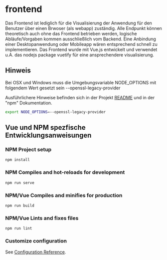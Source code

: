 # frontend

Das Frontend ist lediglich für die Visualisierung der Anwendung für den Benutzer über einen Brwoser (als webapp) zuständig. Alle Endpunkt können theoretisch auch ohne das Frontend betrieben werden, logische Abläufe/Vorgaben kommen ausschließlich vom Backend.
Eine Anbindung einer Desktopanwendung oder Mobileapp wären entsprechend schnell zu implementieren.
Das Frontend wurde mit Vue.js entwickelt und verwendet u.A. das nodejs package vuetify für eine ansprechendere visualisierung.


## Hinweis
Bei OSX und Windows muss die Umgebungsvariable NODE_OPTIONS mit folgendem Wert gesetzt sein --openssl-legacy-provider

Ausführlichere Hinweise befinden sich in der Projekt [README](../README.md) und in der "npm" Dokumentation.

```bash
export NODE_OPTIONS=--openssl-legacy-provider
```

## Vue und NPM spezfische Entwicklungsanweisungen

### NPM Project setup
```
npm install
```

### NPM Compiles and hot-reloads for development
```
npm run serve
```

### NPM/Vue Compiles and minifies for production
```
npm run build
```

### NPM/Vue Lints and fixes files
```
npm run lint
```

### Customize configuration
See [Configuration Reference](https://cli.vuejs.org/config/).
